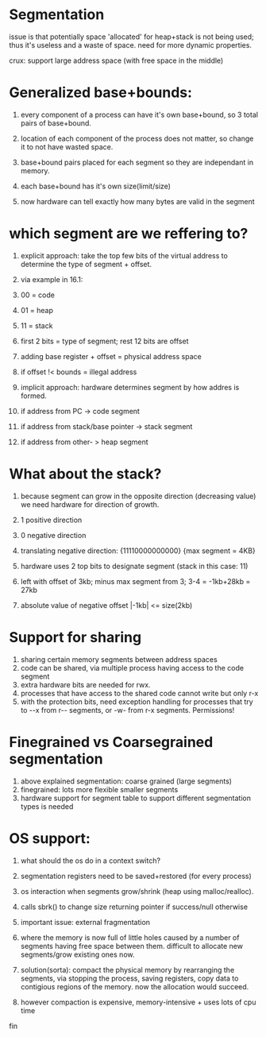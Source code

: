 # Segmentation

issue is that potentially space 'allocated' for heap+stack is not being
used; thus it's useless and a waste of space. need for more dynamic
properties.

crux: support large address space (with free space in the middle)

# Generalized base+bounds:
1. every component of a process can have it's own base+bound, so 3 total 
 pairs of base+bound.
1. location of each component of the process does not matter, so change
 it to not have wasted space.
1. base+bound pairs placed for each segment so they are independant in 
 memory.

1. each base+bound has it's own size(limit/size)
 1. now hardware can tell exactly how many bytes are valid in the segment

# which segment are we reffering to?
1. explicit approach: take the top few bits of the virtual address to 
 determine the type of segment + offset.
 1. via example in 16.1:
  1. 00 = code
  1. 01 = heap
  1. 11 = stack
  1. first 2 bits = type of segment; rest 12 bits are offset
 1. adding base register + offset = physical address space
 1. if offset !< bounds = illegal address

1. implicit approach: hardware determines segment by how addres is formed.
 1. if address from PC -> code segment
 1. if address from stack/base pointer -> stack segment
 1. if address from other- > heap segment

# What about the stack?
1. because segment can grow in the opposite direction (decreasing value)
 we need hardware for direction of growth.
 1. 1 positive direction
 1. 0 negative direction

1. translating negative direction: {11110000000000} {max segment = 4KB}
 1. hardware uses 2 top bits to designate segment (stack in this case: 11)
 1. left with offset of 3kb; minus max segment from 3; 3-4 = -1kb+28kb = 27kb
 1. absolute value of negative offset |-1kb| <= size(2kb)

# Support for sharing
1. sharing certain memory segments between address spaces
 1. code can be shared, via multiple process having access to the code segment
 1. extra hardware bits are needed for rwx. 
 1. processes that have access to the shared code cannot write but only r-x
 1. with the protection bits, need exception handling for processes that try to
     --x from r-- segments, or -w- from r-x segments. Permissions!

# Finegrained vs Coarsegrained segmentation
1. above explained segmentation: coarse grained (large segments)
1. finegrained: lots more flexible smaller segments
1. hardware support for segment table to support different segmentation types
 is needed

# OS support:
1. what should the os do in a context switch?
 1. segmentation registers need to be saved+restored (for every process)
1. os interaction when segments grow/shrink (heap using malloc/realloc).
 1. calls sbrk() to change size returning pointer if success/null otherwise

1. important issue: external fragmentation
 1. where the memory is now full of little holes caused by a number of segments
     having free space between them. difficult to allocate new segments/grow
     existing ones now.

1. solution(sorta): compact the physical memory by rearranging the segments,
 via stopping the process, saving registers, copy data to contigious regions
 of the memory. now the allocation would succeed.
 1. however compaction is expensive, memory-intensive + uses lots of cpu time

fin

